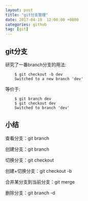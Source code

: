 ```yaml
---
layout: post
title: "git分支管理"
date: 2017-04-19  12:00:00 +0800
categories: github
tag: [git]
---   
```


## git分支

研究了一番branch分支的用法:

```
    $ git checkout -b dev
    Switched to a new branch 'dev'
```

等价于:

```
    $ git branch dev
    $ git checkout dev
    Switched to branch 'dev'
```

## 小结

查看分支：git branch

创建分支：git branch <name>

切换分支：git checkout <name>

创建+切换分支：git checkout -b <name>

合并某分支到当前分支：git merge <name>

删除分支：git branch -d <name>

